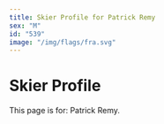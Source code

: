```yaml
---
title: Skier Profile for Patrick Remy
sex: "M"
id: "539"
image: "/img/flags/fra.svg" 
---
```


# Skier Profile

This page is for: Patrick Remy.
    